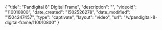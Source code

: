 {
    "title": "Pandigital 8&quot; Digital Frame",
    "description": "",
    "videoid": "110010800",
    "date_created": "1502526278",
    "date_modified": "1504247457",
    "type": "captivate",
    "layout": "video",
    "url": "\/v\/pandigital-8-digital-frame\/110010800"
}